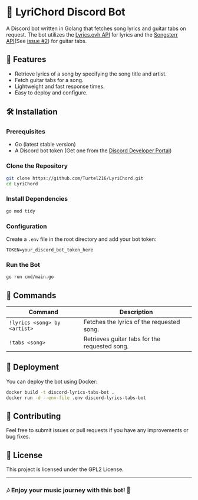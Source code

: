 # 🎵 LyriChord Discord Bot

A Discord bot written in Golang that fetches song lyrics and guitar tabs on request. The bot utilizes the [Lyrics.ovh API](https://lyricsovh.docs.apiary.io/#) for lyrics and the [Songsterr API](https://www.songsterr.com/a/wa/api)(See [issue #2](https://github.com/Turtel216/LyriChord/issues/2)) for guitar tabs.

## 🚀 Features
- Retrieve lyrics of a song by specifying the song title and artist.
- Fetch guitar tabs for a song.
- Lightweight and fast response times.
- Easy to deploy and configure.

## 🛠️ Installation

### Prerequisites
- Go (latest stable version)
- A Discord bot token (Get one from the [Discord Developer Portal](https://discord.com/developers/applications))

### Clone the Repository
```sh
git clone https://github.com/Turtel216/LyriChord.git
cd LyriChord
```

### Install Dependencies
```sh
go mod tidy
```

### Configuration
Create a `.env` file in the root directory and add your bot token:
```env
TOKEN=your_discord_bot_token_here
```

### Run the Bot
```sh
go run cmd/main.go
```

## 📜 Commands
| Command | Description |
|---------|-------------|
| `!lyrics <song> by <artist>` | Fetches the lyrics of the requested song. |
| `!tabs <song>` | Retrieves guitar tabs for the requested song. |

## 🔧 Deployment
You can deploy the bot using Docker:
```sh
docker build -t discord-lyrics-tabs-bot .
docker run -d --env-file .env discord-lyrics-tabs-bot
```

## 🤝 Contributing
Feel free to submit issues or pull requests if you have any improvements or bug fixes.

## 📜 License
This project is licensed under the GPL2 License.

---

### 🎶 Enjoy your music journey with this bot! 🎸
